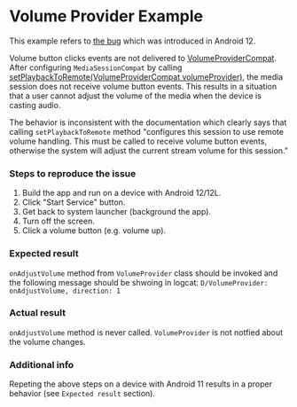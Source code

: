 # Volume Provider Example

This example refers to [the bug](https://issuetracker.google.com/issues/201546605) which was introduced in Android 12.

Volume button clicks events are not delivered to [VolumeProviderCompat](https://developer.android.com/reference/androidx/media/VolumeProviderCompat?hl=nl). After configuring `MediaSessionCompat` by calling [setPlaybackToRemote(VolumeProviderCompat volumeProvider)](https://developer.android.com/reference/android/support/v4/media/session/MediaSessionCompat?hl=nl#setPlaybackToRemote(androidx.media.VolumeProviderCompat)), the media session does not receive volume button events. This results in a situation that a user cannot adjust the volume of the media when the device is casting audio.

The behavior is inconsistent with the documentation which clearly says that calling `setPlaybackToRemote` method "configures this session to use remote volume handling. This must be called to receive volume button events, otherwise the system will adjust the current stream volume for this session."


### Steps to reproduce the issue
1. Build the app and run on a device with Android 12/12L.
2. Click "Start Service" button.
3. Get back to system launcher (background the app).
4. Turn off the screen.
5. Click a volume button (e.g. volume up).

### Expected result
`onAdjustVolume` method from `VolumeProvider` class should be invoked and the following message should be shwoing in logcat: 
`D/VolumeProvider: onAdjustVolume, direction: 1`

### Actual result
`onAdjustVolume` method is never called. `VolumeProvider` is not notfied about the volume changes.

### Additional info
Repeting the above steps on a device with Android 11 results in a proper behavior (see `Expected result` section).

